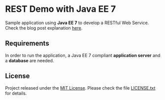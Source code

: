 REST Demo with Java EE 7
========================

Sample application using **Java EE 7** to develop a RESTful Web Service. Check the blog post explanation [here](http://earangol.me/2014/08/11/simple-rest-with-java-ee-7/).

Requirements
------------

In order to run the application, a Java EE 7 compliant **application server** and a **database** are needed.

License
-------

Project released under the [MIT License](http://opensource.org/licenses/MIT). Please check the file [LICENSE.txt](LICENSE.txt) for details.